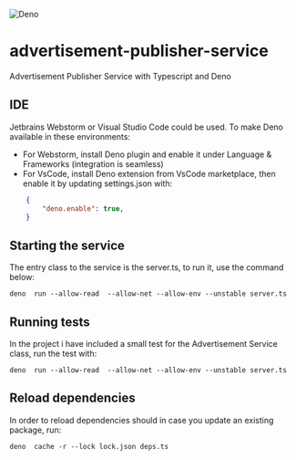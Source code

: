 ![Deno](https://github.com/ieazie/advertisement-publisher-service/workflows/Deno/badge.svg?branch=master)

# advertisement-publisher-service
Advertisement Publisher Service with Typescript and Deno

## IDE 
Jetbrains Webstorm or Visual Studio Code could be used. To make Deno available in these environments:
* For Webstorm, install Deno plugin and enable it under Language & Frameworks (integration is seamless)
* For VsCode, install Deno extension from VsCode marketplace, then enable it by updating settings.json with:

```json
    {
        "deno.enable": true,
    }
```

## Starting the service
The entry class to the service is the server.ts, to run it, use the command below:

```shell
deno  run --allow-read  --allow-net --allow-env --unstable server.ts
```

## Running tests
In the project i have included a small test for the Advertisement Service class, run the test with:

```shell
deno  run --allow-read  --allow-net --allow-env --unstable server.ts
```

## Reload dependencies
In order to reload dependencies should in case you update an existing package, run:

```shell
deno  cache -r --lock lock.json deps.ts
```